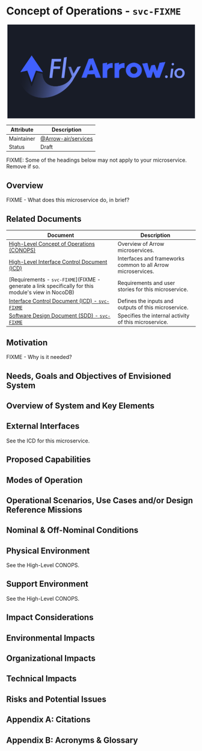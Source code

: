 # Concept of Operations - `svc-FIXME`

<center>

<img src="https://github.com/Arrow-air/tf-github/raw/main/src/templates/doc-banner-services.png" style="height:250px" />

</center>

Attribute | Description
--- | ---
Maintainer | [@Arrow-air/services](https://github.com/orgs/Arrow-air/teams)
Status | Draft
  
FIXME: Some of the headings below may not apply to your microservice. Remove if so.

## Overview

FIXME - What does this microservice do, in brief?

## Related Documents

Document | Description
--- | ---
[High-Level Concept of Operations (CONOPS)](https://github.com/Arrow-air/se-services/blob/develop/docs/conops.md) | Overview of Arrow microservices.
[High-Level Interface Control Document (ICD)](https://github.com/Arrow-air/se-services/blob/develop/docs/icd.md)  | Interfaces and frameworks common to all Arrow microservices.
[Requirements - `svc-FIXME`](FIXME - generate a link specifically for this module's view in NocoDB) | Requirements and user stories for this microservice.
[Interface Control Document (ICD) - `svc-FIXME`](./icd.md) | Defines the inputs and outputs of this microservice.
[Software Design Document (SDD) - `svc-FIXME`](./sdd.md) | Specifies the internal activity of this microservice.

## Motivation

FIXME - Why is it needed?

## Needs, Goals and Objectives of Envisioned System

## Overview of System and Key Elements

## External Interfaces
See the ICD for this microservice.

## Proposed Capabilities

## Modes of Operation

## Operational Scenarios, Use Cases and/or Design Reference Missions

## Nominal & Off-Nominal Conditions

## Physical Environment

See the High-Level CONOPS.

## Support Environment

See the High-Level CONOPS.

## Impact Considerations

## Environmental Impacts

## Organizational Impacts

## Technical Impacts

## Risks and Potential Issues

## Appendix A: Citations

## Appendix B: Acronyms & Glossary
